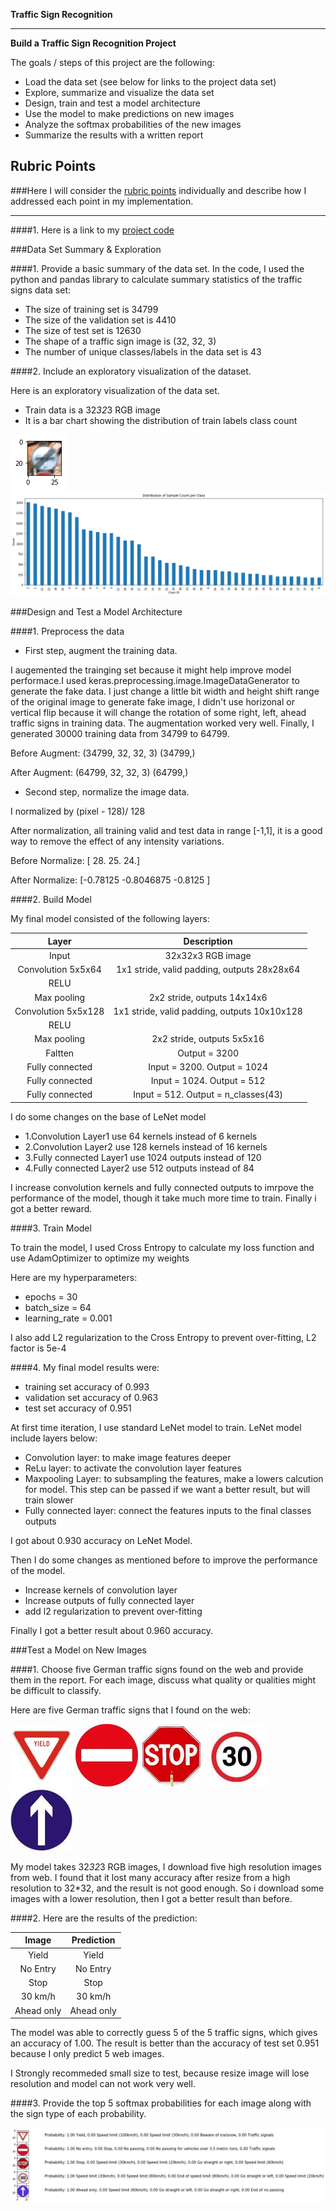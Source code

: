 **Traffic Sign Recognition** 

---

**Build a Traffic Sign Recognition Project**

The goals / steps of this project are the following:
* Load the data set (see below for links to the project data set)
* Explore, summarize and visualize the data set
* Design, train and test a model architecture
* Use the model to make predictions on new images
* Analyze the softmax probabilities of the new images
* Summarize the results with a written report


[//]: # (Image References)

[image1]: ./examples/readme_1.png "Train Image"
[image2]: ./examples/readme_2.png "Label Counts"
[image3]: ./examples/readme_3.png "Propability Distribution"
[image4]: ./examples/1_100.jpg "Traffic Sign 1"
[image5]: ./examples/2_100.jpg "Traffic Sign 2"
[image6]: ./examples/3_100.jpg "Traffic Sign 3"
[image7]: ./examples/4_100.jpg "Traffic Sign 4"
[image8]: ./examples/5_100.jpg "Traffic Sign 5"

## Rubric Points
###Here I will consider the [rubric points](https://review.udacity.com/#!/rubrics/481/view) individually and describe how I addressed each point in my implementation.  

---
####1. Here is a link to my [project code](https://github.com/fengjihua/CarND-Traffic-Sign-Classifier-P2/blob/master/Traffic_Sign_Classifier.ipynb)

###Data Set Summary & Exploration

####1. Provide a basic summary of the data set. In the code, I used the python and pandas library to calculate summary statistics of the traffic signs data set:

* The size of training set is 34799
* The size of the validation set is 4410
* The size of test set is 12630
* The shape of a traffic sign image is (32, 32, 3)
* The number of unique classes/labels in the data set is 43


####2. Include an exploratory visualization of the dataset.

Here is an exploratory visualization of the data set. 
* Train data is a 32*32*3 RGB image
* It is a bar chart showing the distribution of train labels class count

![alt text][image1]
![alt text][image2]

###Design and Test a Model Architecture

####1. Preprocess the data

* First step, augment the training data.

I augemented the trainging set because it might help improve model performace.I used keras.preprocessing.image.ImageDataGenerator to generate the fake data. I just change a little bit width and height shift range of the original image to generate fake image, I didn't use horizonal or vertical flip because it will change the rotation of some right, left, ahead traffic signs in training data. The augmentation worked very well. Finally, I generated 30000 training data from 34799 to 64799.

Before Augment:  (34799, 32, 32, 3) (34799,)

After Augment:  (64799, 32, 32, 3) (64799,)


* Second step, normalize the image data.

I normalized by (pixel - 128)/ 128

After normalization, all training valid and test data in range [-1,1], it is a good way to remove the effect of any intensity variations.

Before Normalize:  [ 28.  25.  24.]

After Normalize:  [-0.78125   -0.8046875 -0.8125   ]


####2. Build Model

My final model consisted of the following layers:

| Layer                 |     Description                               | 
|:---------------------:|:---------------------------------------------:| 
| Input                 | 32x32x3 RGB image                             | 
| Convolution 5x5x64    | 1x1 stride, valid padding, outputs 28x28x64   |
| RELU                  |                                               |
| Max pooling           | 2x2 stride,  outputs 14x14x6                  |
| Convolution 5x5x128   | 1x1 stride, valid padding, outputs 10x10x128  |
| RELU                  |                                               |
| Max pooling           | 2x2 stride,  outputs 5x5x16                   |
| Faltten               | Output = 3200                                 |
| Fully connected       | Input = 3200. Output = 1024                   |
| Fully connected       | Input = 1024. Output = 512                    |
| Fully connected       | Input = 512. Output = n_classes(43)           |
 
I do some changes on the base of LeNet model
* 1.Convolution Layer1 use 64 kernels instead of 6 kernels
* 2.Convolution Layer2 use 128 kernels instead of 16 kernels
* 3.Fully connected Layer1 use 1024 outputs instead of 120
* 4.Fully connected Layer2 use 512 outputs instead of 84

I increase convolution kernels and fully connected outputs to imrpove the performance of the model, though it take much more time to train. Finally i got a better reward.


####3. Train Model

To train the model, I used Cross Entropy to calculate my loss function and use AdamOptimizer to optimize my weights

Here are my hyperparameters:
* epochs = 30
* batch_size = 64
* learning_rate = 0.001

I also add L2 regularization to the Cross Entropy to prevent over-fitting, L2 factor is 5e-4


####4. My final model results were:
* training set accuracy of 0.993
* validation set accuracy of 0.963 
* test set accuracy of 0.951

At first time iteration, I use standard LeNet model to train. LeNet model include layers below:
* Convolution layer: to make image features deeper
* ReLu layer: to activate the convolution layer features
* Maxpooling Layer: to subsampling the features, make a lowers calcution for model. This step can be passed if we want a better result, but will train slower
* Fully connected layer: connect the features inputs to the final classes outputs

I got about 0.930 accuracy on LeNet Model. 

Then I do some changes as mentioned before to improve the performance of the model. 
* Increase kernels of convolution layer
* Increase outputs of fully connected layer
* add l2 regularization to prevent over-fitting

Finally I got a better result about 0.960 accuracy.



###Test a Model on New Images

####1. Choose five German traffic signs found on the web and provide them in the report. For each image, discuss what quality or qualities might be difficult to classify.

Here are five German traffic signs that I found on the web:

![alt text][image4] ![alt text][image5] ![alt text][image6] 
![alt text][image7] ![alt text][image8]


My model takes 32*32*3 RGB images, I download five high resolution images from web. I found that it lost many accuracy after resize from a high resolution to 32*32, and the result is not good enough. So i download some images with a lower resolution, then I got a better result than before.


####2. Here are the results of the prediction:

| Image                 |     Prediction                                | 
|:---------------------:|:---------------------------------------------:| 
| Yield                 | Yield                                         | 
| No Entry              | No Entry                                      |
| Stop                  | Stop                                          |
| 30 km/h               | 30 km/h                                       |
| Ahead only            | Ahead only                                    |


The model was able to correctly guess 5 of the 5 traffic signs, which gives an accuracy of 1.00. The result is better than the accuracy of test set 0.951 because I only predict 5 web images.

I Strongly recommeded small size to test, because resize image will lose resolution and model can not work very well.


####3. Provide the top 5 softmax probabilities for each image along with the sign type of each probability. 

![alt text][image3]